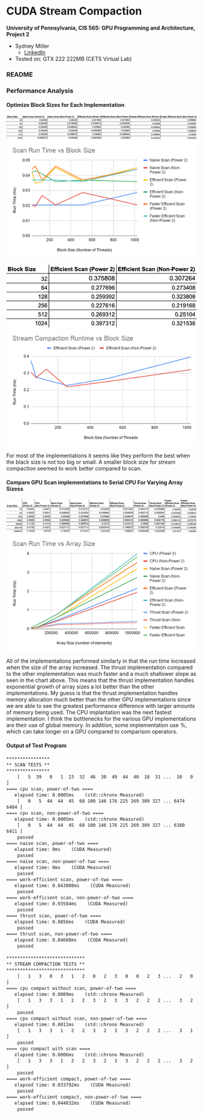 CUDA Stream Compaction
======================

**University of Pennsylvania, CIS 565: GPU Programming and Architecture, Project 2**

* Sydney Miller
  * [LinkedIn](https://www.linkedin.com/in/sydney-miller-upenn/)
* Tested on: GTX 222 222MB (CETS Virtual Lab)


### README

### Performance Analysis

#### Optimize Block Sizes for Each Implementation
![Scan Run Time vs Block Size Chart](img/ScanRunTimeVSBlockSizeChart.png)
![Scan Run Time vs Block Size Graph](img/ScanRunTimeVSBlockSize.png)

![Stream Compaction Run Time vs Block Size Chart](img/StreamCompactionRuntimeVSBlockSizeChart.png)
![Stream Compaction Run Time vs Block Size Graph](img/StreamCompactionRuntimeVSBlockSize.png)

For most of the implementations it seems like they perform the best when the black size is not too big or small. A smaller block size for stream compaction seemed to work better compared to scan.

#### Compare GPU Scan implementations to Serial CPU For Varying Array Sizess
![Stream Compaction Run Time vs Block Size Chart](img/ScanRunTimeVSArraySizeChart.png)
![Stream Compaction Run Time vs Block Size Graph](img/ScanRunTimeVSArraySize.png)

All of the implementations performed similarly in that the run time increased when the size of the array increased. The thrust implementation compared to the other implementation was much faster and a much shallower slope as seen in the chart above. This means that the thrust implementation handles exponential growth of array sizes a lot better than the other implementations. My guess is that the thrust implementation handles memory allocation much better than the other GPU implementations since we are able to see the greatest performance difference with larger amounts of memory being used. The CPU implantation was the next fastest implementation. I think the bottlenecks for the various GPU implementations are their use of global memory. In addition, some implementation use %, which can take longer on a GPU compared to comparison operators.

#### Output of Test Program
```
****************
** SCAN TESTS **
****************
    [   5  39   0   1  23  32  46  30  49  44  40  18  31 ...  10   0 ]
==== cpu scan, power-of-two ====
   elapsed time: 0.0005ms    (std::chrono Measured)
    [   0   5  44  44  45  68 100 146 176 225 269 309 327 ... 6474 6484 ]
==== cpu scan, non-power-of-two ====
   elapsed time: 0.0005ms    (std::chrono Measured)
    [   0   5  44  44  45  68 100 146 176 225 269 309 327 ... 6380 6411 ]
    passed
==== naive scan, power-of-two ====
   elapsed time: 0ms    (CUDA Measured)
    passed
==== naive scan, non-power-of-two ====
   elapsed time: 0ms    (CUDA Measured)
    passed
==== work-efficient scan, power-of-two ====
   elapsed time: 0.043008ms    (CUDA Measured)
    passed
==== work-efficient scan, non-power-of-two ====
   elapsed time: 0.03584ms    (CUDA Measured)
    passed
==== thrust scan, power-of-two ====
   elapsed time: 0.0856ms    (CUDA Measured)
    passed
==== thrust scan, non-power-of-two ====
   elapsed time: 0.04608ms    (CUDA Measured)
    passed

*****************************
** STREAM COMPACTION TESTS **
*****************************
    [   1   3   0   3   1   2   0   2   3   0   0   2   3 ...   2   0 ]
==== cpu compact without scan, power-of-two ====
   elapsed time: 0.0009ms    (std::chrono Measured)
    [   1   3   3   1   2   2   3   2   3   3   2   2   2 ...   3   2 ]
    passed
==== cpu compact without scan, non-power-of-two ====
   elapsed time: 0.0011ms    (std::chrono Measured)
    [   1   3   3   1   2   2   3   2   3   3   2   2   2 ...   3   1 ]
    passed
==== cpu compact with scan ====
   elapsed time: 0.0006ms    (std::chrono Measured)
    [   1   3   3   1   2   2   3   2   3   3   2   2   2 ...   3   2 ]
    passed
==== work-efficient compact, power-of-two ====
   elapsed time: 0.033792ms    (CUDA Measured)
    passed
==== work-efficient compact, non-power-of-two ====
   elapsed time: 0.044032ms    (CUDA Measured)
    passed
```
